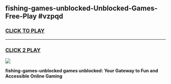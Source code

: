 
## fishing-games-unblocked-Unblocked-Games-Free-Play #vzpqd
<h3>
<a href="https://us.freeplayer.one?title=fishing-games-unblocked&ref=9M">CLICK TO PLAY</a></h3>
<hr>

<h3>
<a href="https://us.freeplayer.one?title=fishing-games-unblocked&ref=9M">CLICK 2 PLAY</a>
  
</h3>

<a href="https://us.freeplayer.one?title=fishing-games-unblocked&ref=9M"><img src="https://clearcache.store/games.png"></a>


**fishing-games-unblocked games unblocked: Your Gateway to Fun and Accessible Online Gaming**
